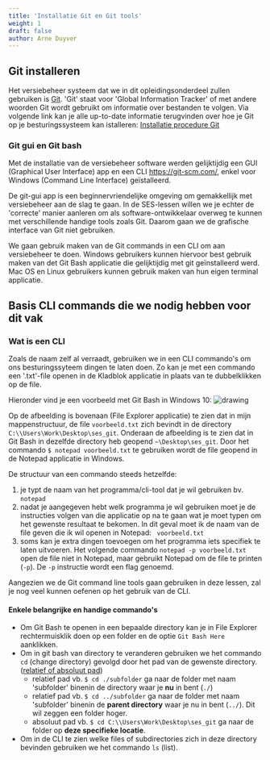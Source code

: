 ```yaml
---
title: 'Installatie Git en Git tools'
weight: 1
draft: false
author: Arne Duyver
---
```


## Git installeren

Het versiebeheer systeem dat we in dit opleidingsonderdeel zullen gebruiken is [Git](https://git-scm.com/). 'Git' staat voor 'Global Information Tracker' of met andere woorden Git wordt gebruikt om informatie over bestanden te volgen.
Via volgende link kan je alle up-to-date informatie terugvinden over hoe je Git op je besturingssysteem kan istalleren: [Installatie procedure Git](https://git-scm.com/book/nl/v2/Aan-de-slag-Git-installeren)

### Git gui en Git bash
Met de installatie van de versiebeheer software werden gelijktijdig een GUI (Graphical User Interface) app en een CLI https://git-scm.com/, enkel voor Windows  (Command Line Interface) geïstalleerd.

De git-gui app is een beginnervriendelijke omgeving om gemakkellijk met versiebeheer aan de slag te gaan. In de SES-lessen willen we je echter de 'correcte' manier aanleren om als software-ontwikkelaar overweg te kunnen met verschillende handige tools zoals Git. Daarom gaan we de grafische interface van Git niet gebruiken.

We gaan gebruik maken van de Git commands in een CLI om aan versiebeheer te doen. Windows gebruikers kunnen hiervoor best gebruik maken van det Git Bash applicatie die gelijktijdig met git geïnstalleerd werd. Mac OS en Linux gebruikers kunnen gebruik maken van hun eigen terminal applicatie.

## Basis CLI commands die we nodig hebben voor dit vak

### Wat is een CLI
Zoals de naam zelf al verraadt, gebruiken we in een CLI commando's om ons besturingssyteem dingen te laten doen. Zo kan je met een commando een '.txt'-file openen in de Kladblok applicatie in plaats van te dubbelklikken op de file. 

Hieronder vind je een voorbeeld met Git Bash in Windows 10:
<img src="/img/versiebeheer/cli_voorbeeld_notepad.png" alt="drawing" style="max-height: 15em;"/>

Op de afbeelding is bovenaan (File Explorer applicatie) te zien dat in mijn mappenstructuur, de file `voorbeeld.txt` zich bevindt in de directory `C:\\Users\Work\Desktop\ses_git`. Onderaan de afbeelding is te zien dat in Git Bash in dezelfde directory heb geopend `~\Desktop\ses_git`. Door het commando `$ notepad voorbeeld.txt` te gebruiken wordt de file geopend in de Notepad applicatie in Windows. 

De structuur van een commando steeds hetzelfde:
1. je typt de naam van het programma/cli-tool dat je wil gebruiken bv. `notepad`
2. nadat je aangegeven hebt welk programma je wil gebruiken moet je de instructies volgen van die applicatie op na te gaan wat je moet typen om het gewenste resultaat te bekomen. In dit geval moet ik de naam van de file geven die ik wil openen in Notepad: ` voorbeeld.txt`
3. soms kan je extra dingen toevoegen om het programma iets specifiek te laten uitvoeren. Het volgende commando `notepad -p voorbeeld.txt` open de file niet in Notepad, maar gebruikt Notepad om de file te printen (`-p`). De `-p` instructie wordt een flag genoemd.

Aangezien we de Git command line tools gaan gebruiken in deze lessen, zal je nog veel kunnen oefenen op het gebruik van de CLI.

#### Enkele belangrijke en handige commando's
- Om Git Bash te openen in een bepaalde directory kan je in File Explorer rechtermuisklik doen op een folder en de optie `Git Bash Here` aanklikken.
- Om in git bash van directory te veranderen gebruiken we het commando `cd` (change directory) gevolgd door het pad van de gewenste directory. ([relatief of absoluut pad](https://www.geeksforgeeks.org/absolute-relative-pathnames-unix/))
    - relatief pad vb. `$ cd ./subfolder` ga naar de folder met naam 'subfolder' binenin de directory waar je **nu** in bent (`./`)
    -  relatief pad vb. `$ cd ../subfolder` ga naar de folder met naam 'subfolder' binenin de **parent directory** waar je nu in bent (`../`). Dit wil zeggen een folder hoger.
    - absoluut pad vb. `$ cd C:\\Users\Work\Desktop\ses_git` ga naar de folder op **deze specifieke locatie**.
- Om in de CLI te zien welke files of subdirectories zich in deze directory bevinden gebruiken we het commando `ls` (list).